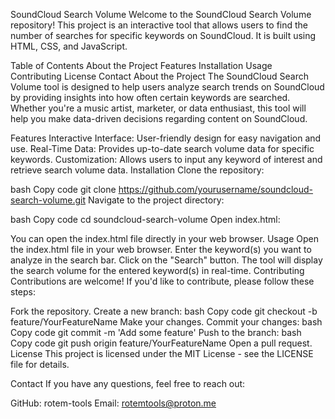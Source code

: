 SoundCloud Search Volume
Welcome to the SoundCloud Search Volume repository! This project is an interactive tool that allows users to find the number of searches for specific keywords on SoundCloud. It is built using HTML, CSS, and JavaScript.

Table of Contents
About the Project
Features
Installation
Usage
Contributing
License
Contact
About the Project
The SoundCloud Search Volume tool is designed to help users analyze search trends on SoundCloud by providing insights into how often certain keywords are searched. Whether you're a music artist, marketer, or data enthusiast, this tool will help you make data-driven decisions regarding content on SoundCloud.

Features
Interactive Interface: User-friendly design for easy navigation and use.
Real-Time Data: Provides up-to-date search volume data for specific keywords.
Customization: Allows users to input any keyword of interest and retrieve search volume data.
Installation
Clone the repository:

bash
Copy code
git clone https://github.com/yourusername/soundcloud-search-volume.git
Navigate to the project directory:

bash
Copy code
cd soundcloud-search-volume
Open index.html:

You can open the index.html file directly in your web browser.
Usage
Open the index.html file in your web browser.
Enter the keyword(s) you want to analyze in the search bar.
Click on the "Search" button.
The tool will display the search volume for the entered keyword(s) in real-time.
Contributing
Contributions are welcome! If you'd like to contribute, please follow these steps:

Fork the repository.
Create a new branch:
bash
Copy code
git checkout -b feature/YourFeatureName
Make your changes.
Commit your changes:
bash
Copy code
git commit -m 'Add some feature'
Push to the branch:
bash
Copy code
git push origin feature/YourFeatureName
Open a pull request.
License
This project is licensed under the MIT License - see the LICENSE file for details.

Contact
If you have any questions, feel free to reach out:

GitHub: rotem-tools
Email: rotemtools@proton.me
